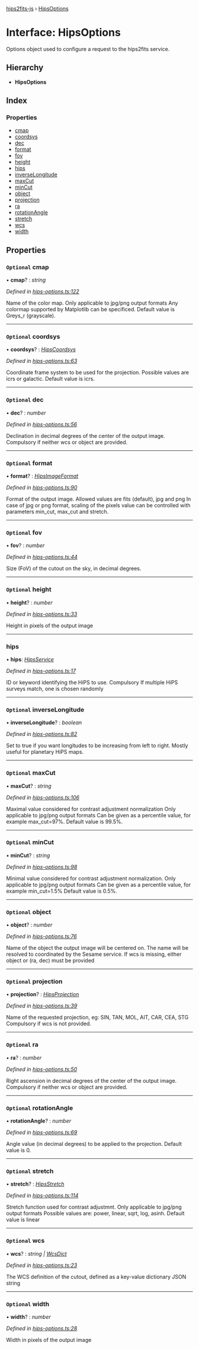 [hips2fits-js](https://github.com/lloydevans/hips2fits-js/blob/master/docs/md/README.md) › [HipsOptions](https://github.com/lloydevans/hips2fits-js/blob/master/docs/md/interfaces/hipsoptions.md)

# Interface: HipsOptions

Options object used to configure a request to the hips2fits service.

## Hierarchy

* **HipsOptions**

## Index

### Properties

* [cmap](https://github.com/lloydevans/hips2fits-js/blob/master/docs/md/interfaces/hipsoptions.md#optional-cmap)
* [coordsys](https://github.com/lloydevans/hips2fits-js/blob/master/docs/md/interfaces/hipsoptions.md#optional-coordsys)
* [dec](https://github.com/lloydevans/hips2fits-js/blob/master/docs/md/interfaces/hipsoptions.md#optional-dec)
* [format](https://github.com/lloydevans/hips2fits-js/blob/master/docs/md/interfaces/hipsoptions.md#optional-format)
* [fov](https://github.com/lloydevans/hips2fits-js/blob/master/docs/md/interfaces/hipsoptions.md#optional-fov)
* [height](https://github.com/lloydevans/hips2fits-js/blob/master/docs/md/interfaces/hipsoptions.md#optional-height)
* [hips](https://github.com/lloydevans/hips2fits-js/blob/master/docs/md/interfaces/hipsoptions.md#hips)
* [inverseLongitude](https://github.com/lloydevans/hips2fits-js/blob/master/docs/md/interfaces/hipsoptions.md#optional-inverselongitude)
* [maxCut](https://github.com/lloydevans/hips2fits-js/blob/master/docs/md/interfaces/hipsoptions.md#optional-maxcut)
* [minCut](https://github.com/lloydevans/hips2fits-js/blob/master/docs/md/interfaces/hipsoptions.md#optional-mincut)
* [object](https://github.com/lloydevans/hips2fits-js/blob/master/docs/md/interfaces/hipsoptions.md#optional-object)
* [projection](https://github.com/lloydevans/hips2fits-js/blob/master/docs/md/interfaces/hipsoptions.md#optional-projection)
* [ra](https://github.com/lloydevans/hips2fits-js/blob/master/docs/md/interfaces/hipsoptions.md#optional-ra)
* [rotationAngle](https://github.com/lloydevans/hips2fits-js/blob/master/docs/md/interfaces/hipsoptions.md#optional-rotationangle)
* [stretch](https://github.com/lloydevans/hips2fits-js/blob/master/docs/md/interfaces/hipsoptions.md#optional-stretch)
* [wcs](https://github.com/lloydevans/hips2fits-js/blob/master/docs/md/interfaces/hipsoptions.md#optional-wcs)
* [width](https://github.com/lloydevans/hips2fits-js/blob/master/docs/md/interfaces/hipsoptions.md#optional-width)

## Properties

### `Optional` cmap

• **cmap**? : *string*

*Defined in [hips-options.ts:122](https://github.com/lloydevans/node-hips2fits/blob/d65782e/src/hips-options.ts#L122)*

Name of the color map.
Only applicable to jpg/png output formats Any colormap supported by
Matplotlib can be specificed.
Default value is Greys_r (grayscale).

___

### `Optional` coordsys

• **coordsys**? : *[HipsCoordsys](https://github.com/lloydevans/hips2fits-js/blob/master/docs/md/enums/hipscoordsys.md)*

*Defined in [hips-options.ts:63](https://github.com/lloydevans/node-hips2fits/blob/d65782e/src/hips-options.ts#L63)*

Coordinate frame system to be used for the projection.
Possible values are icrs or galactic.
Default value is icrs.

___

### `Optional` dec

• **dec**? : *number*

*Defined in [hips-options.ts:56](https://github.com/lloydevans/node-hips2fits/blob/d65782e/src/hips-options.ts#L56)*

Declination in decimal degrees of the center of the output image.
Compulsory if neither wcs or object are provided.

___

### `Optional` format

• **format**? : *[HipsImageFormat](https://github.com/lloydevans/hips2fits-js/blob/master/docs/md/enums/hipsimageformat.md)*

*Defined in [hips-options.ts:90](https://github.com/lloydevans/node-hips2fits/blob/d65782e/src/hips-options.ts#L90)*

Format of the output image.
Allowed values are fits (default), jpg and png In case of jpg or png
format, scaling of the pixels value can be controlled with parameters
min_cut, max_cut and stretch.

___

### `Optional` fov

• **fov**? : *number*

*Defined in [hips-options.ts:44](https://github.com/lloydevans/node-hips2fits/blob/d65782e/src/hips-options.ts#L44)*

Size (FoV) of the cutout on the sky, in decimal degrees.

___

### `Optional` height

• **height**? : *number*

*Defined in [hips-options.ts:33](https://github.com/lloydevans/node-hips2fits/blob/d65782e/src/hips-options.ts#L33)*

Height in pixels of the output image

___

###  hips

• **hips**: *[HipsService](https://github.com/lloydevans/hips2fits-js/blob/master/docs/md/enums/hipsservice.md)*

*Defined in [hips-options.ts:17](https://github.com/lloydevans/node-hips2fits/blob/d65782e/src/hips-options.ts#L17)*

ID or keyword identifying the HiPS to use. Compulsory If multiple HiPS
surveys match, one is chosen randomly

___

### `Optional` inverseLongitude

• **inverseLongitude**? : *boolean*

*Defined in [hips-options.ts:82](https://github.com/lloydevans/node-hips2fits/blob/d65782e/src/hips-options.ts#L82)*

Set to true if you want longitudes to be increasing from left to right.
Mostly useful for planetary HiPS maps.

___

### `Optional` maxCut

• **maxCut**? : *string*

*Defined in [hips-options.ts:106](https://github.com/lloydevans/node-hips2fits/blob/d65782e/src/hips-options.ts#L106)*

Maximal value considered for contrast adjustment normalization
Only applicable to jpg/png output formats Can be given as a percentile
value, for example max_cut=97%.
Default value is 99.5%.

___

### `Optional` minCut

• **minCut**? : *string*

*Defined in [hips-options.ts:98](https://github.com/lloydevans/node-hips2fits/blob/d65782e/src/hips-options.ts#L98)*

Minimal value considered for contrast adjustment normalization.
Only applicable to jpg/png output formats Can be given as a percentile
value, for example min_cut=1.5%
Default value is 0.5%.

___

### `Optional` object

• **object**? : *number*

*Defined in [hips-options.ts:76](https://github.com/lloydevans/node-hips2fits/blob/d65782e/src/hips-options.ts#L76)*

Name of the object the output image will be centered on.
The name will be resolved to coordinated by the Sesame service.
If wcs is missing, either object or (ra, dec) must be provided

___

### `Optional` projection

• **projection**? : *[HipsProjection](https://github.com/lloydevans/hips2fits-js/blob/master/docs/md/enums/hipsprojection.md)*

*Defined in [hips-options.ts:39](https://github.com/lloydevans/node-hips2fits/blob/d65782e/src/hips-options.ts#L39)*

Name of the requested projection, eg: SIN, TAN, MOL, AIT, CAR, CEA, STG
Compulsory if wcs is not provided.

___

### `Optional` ra

• **ra**? : *number*

*Defined in [hips-options.ts:50](https://github.com/lloydevans/node-hips2fits/blob/d65782e/src/hips-options.ts#L50)*

Right ascension in decimal degrees of the center of the output image.
Compulsory if neither wcs or object are provided.

___

### `Optional` rotationAngle

• **rotationAngle**? : *number*

*Defined in [hips-options.ts:69](https://github.com/lloydevans/node-hips2fits/blob/d65782e/src/hips-options.ts#L69)*

Angle value (in decimal degrees) to be applied to the projection.
Default value is 0.

___

### `Optional` stretch

• **stretch**? : *[HipsStretch](https://github.com/lloydevans/hips2fits-js/blob/master/docs/md/enums/hipsstretch.md)*

*Defined in [hips-options.ts:114](https://github.com/lloydevans/node-hips2fits/blob/d65782e/src/hips-options.ts#L114)*

Stretch function used for contrast adjustmnt.
Only applicable to jpg/png output formats Possible values are: power,
linear, sqrt, log, asinh.
Default value is linear

___

### `Optional` wcs

• **wcs**? : *string | [WcsDict](https://github.com/lloydevans/hips2fits-js/blob/master/docs/md/interfaces/wcsdict.md)*

*Defined in [hips-options.ts:23](https://github.com/lloydevans/node-hips2fits/blob/d65782e/src/hips-options.ts#L23)*

The WCS definition of the cutout, defined as a key-value dictionary
JSON string

___

### `Optional` width

• **width**? : *number*

*Defined in [hips-options.ts:28](https://github.com/lloydevans/node-hips2fits/blob/d65782e/src/hips-options.ts#L28)*

Width in pixels of the output image
